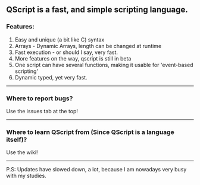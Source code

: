 ## QScript is a fast, and simple scripting language.
### Features:
1. Easy and unique (a bit like C) syntax
2. Arrays - Dynamic Arrays, length can be changed at runtime
3. Fast execution - or should I say, very fast.
4. More features on the way, qscript is still in beta
5. One script can have several functions, making it usable for 'event-based scripting'
6. Dynamic typed, yet very fast.

---

### Where to report bugs?
Use the issues tab at the top!

---

### Where to learn QScript from (Since QScript is a language itself)?
Use the wiki!

---

P.S: Updates have slowed down, a lot, because I am nowadays very busy with my studies.
